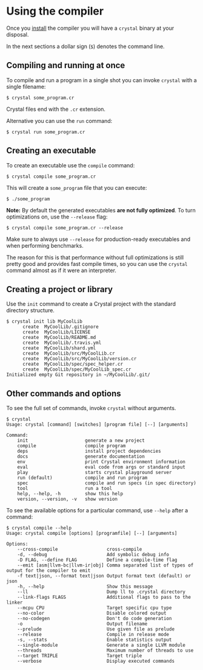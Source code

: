 # Using the compiler

Once you [install](../installation/README.md) the compiler you will have a `crystal` binary at your disposal.

In the next sections a dollar sign (`$`) denotes the command line.

## Compiling and running at once

To compile and run a program in a single shot you can invoke `crystal` with a single filename:

```
$ crystal some_program.cr
```

Crystal files end with the `.cr` extension.

Alternative you can use the `run` command:

```
$ crystal run some_program.cr
```

## Creating an executable

To create an executable use the `compile` command:

```
$ crystal compile some_program.cr
```

This will create a `some_program` file that you can execute:

```
$ ./some_program
```

**Note:** By default the generated executables **are not fully optimized**. To turn optimizations on, use the `--release` flag:

```
$ crystal compile some_program.cr --release
```

Make sure to always use `--release` for production-ready executables and when performing benchmarks.

The reason for this is that performance without full optimizations is still pretty good and provides fast compile times, so you can use the `crystal` command almost as if it were an interpreter.

## Creating a project or library

Use the `init` command to create a Crystal project with the standard directory structure.

```
$ crystal init lib MyCoolLib
      create  MyCoolLib/.gitignore
      create  MyCoolLib/LICENSE
      create  MyCoolLib/README.md
      create  MyCoolLib/.travis.yml
      create  MyCoolLib/shard.yml
      create  MyCoolLib/src/MyCoolLib.cr
      create  MyCoolLib/src/MyCoolLib/version.cr
      create  MyCoolLib/spec/spec_helper.cr
      create  MyCoolLib/spec/MyCoolLib_spec.cr
Initialized empty Git repository in ~/MyCoolLib/.git/
```

## Other commands and options

To see the full set of commands, invoke `crystal` without arguments.

```
$ crystal
Usage: crystal [command] [switches] [program file] [--] [arguments]

Command:
    init                     generate a new project
    compile                  compile program
    deps                     install project dependencies
    docs                     generate documentation
    env                      print Crystal environment information
    eval                     eval code from args or standard input
    play                     starts crystal playground server
    run (default)            compile and run program
    spec                     compile and run specs (in spec directory)
    tool                     run a tool
    help, --help, -h         show this help
    version, --version, -v   show version
```

To see the available options for a particular command, use `--help` after a command:

```
$ crystal compile --help
Usage: crystal compile [options] [programfile] [--] [arguments]

Options:
    --cross-compile                  cross-compile
    -d, --debug                      Add symbolic debug info
    -D FLAG, --define FLAG           Define a compile-time flag
    --emit [asm|llvm-bc|llvm-ir|obj] Comma separated list of types of output for the compiler to emit
    -f text|json, --format text|json Output format text (default) or json
    -h, --help                       Show this message
    --ll                             Dump ll to .crystal directory
    --link-flags FLAGS               Additional flags to pass to the linker
    --mcpu CPU                       Target specific cpu type
    --no-color                       Disable colored output
    --no-codegen                     Don't do code generation
    -o                               Output filename
    --prelude                        Use given file as prelude
    --release                        Compile in release mode
    -s, --stats                      Enable statistics output
    --single-module                  Generate a single LLVM module
    --threads                        Maximum number of threads to use
    --target TRIPLE                  Target triple
    --verbose                        Display executed commands
```
